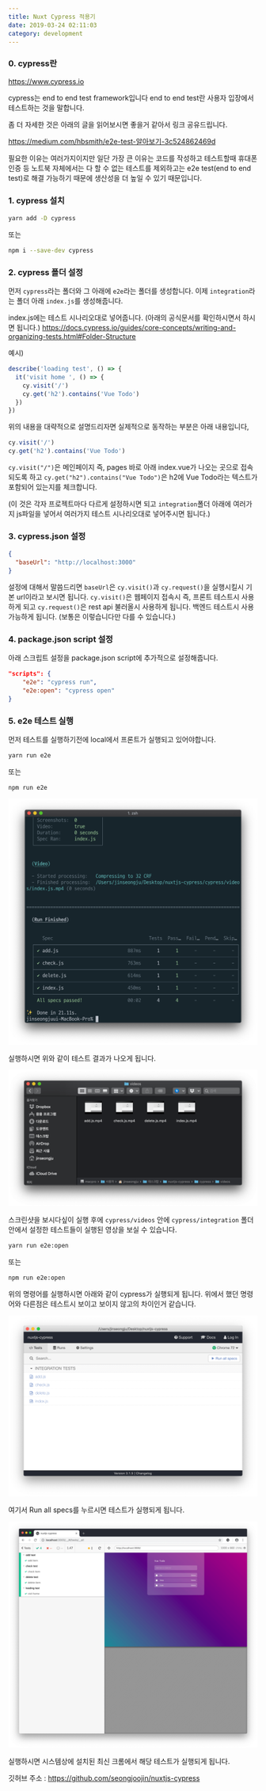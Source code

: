 ```yaml
---
title: Nuxt Cypress 적용기
date: 2019-03-24 02:11:03
category: development
---
```


### 0. cypress란

https://www.cypress.io

cypress는 end to end test framework입니다
end to end test란 사용자 입장에서 테스트하는 것을 말합니다.

좀 더 자세한 것은 아래의 글을 읽어보시면 좋을거 같아서 링크 공유드립니다.

https://medium.com/hbsmith/e2e-test-알아보기-3c524862469d

필요한 이유는 여러가지이지만 일단 가장 큰 이유는 코드를 작성하고 테스트할때 휴대폰인증 등 노트북 자체에서는 다 할 수 없는 테스트를 제외하고는 e2e test(end to end test)로 해결 가능하기 때문에 생산성을 더 높일 수 있기 때문입니다.

### 1. cypress 설치

```bash
yarn add -D cypress
```

또는

```bash
npm i --save-dev cypress
```

### 2. cypress 폴더 설정

먼저 `cypress`라는 폴더와 그 아래에 `e2e`라는 폴더를 생성합니다.
이제 `integration`라는 폴더 아래 `index.js`를 생성해줍니다.

index.js에는 테스트 시나리오대로 넣어줍니다.
(아래의 공식문서를 확인하시면서 하시면 됩니다.)
https://docs.cypress.io/guides/core-concepts/writing-and-organizing-tests.html#Folder-Structure

예시)

```javascript
describe('loading test', () => {
  it('visit home ', () => {
    cy.visit('/')
    cy.get('h2').contains('Vue Todo')
  })
})
```

위의 내용을 대략적으로 설명드리자면 실제적으로 동작하는 부분은 아래 내용입니다,

```javascript
cy.visit('/')
cy.get('h2').contains('Vue Todo')
```

`cy.visit("/")`은 메인페이지 즉, pages 바로 아래 index.vue가 나오는 곳으로 접속되도록 하고
`cy.get("h2").contains("Vue Todo")`은 h2에 Vue Todo라는 텍스트가 포함되어 있는지를 체크합니다.

(이 것은 각자 프로젝트마다 다르게 설정하시면 되고 `integration`폴더 아래에 여러가지 js파일을 넣어서 여러가지 테스트 시나리오대로 넣어주시면 됩니다.)

### 3. cypress.json 설정

```json
{
  "baseUrl": "http://localhost:3000"
}
```

설정에 대해서 말씀드리면 `baseUrl`은 `cy.visit()`과 `cy.request()`을 실행시킬시 기본 url이라고 보시면 됩니다.
`cy.visit()`은 웹페이지 접속시 즉, 프론트 테스트시 사용하게 되고
`cy.request()`은 rest api 불러올시 사용하게 됩니다. 백엔드 테스트시 사용 가능하게 됩니다.
(보통은 이렇습니다만 다를 수 있습니다.)

### 4. package.json script 설정

아래 스크립트 설정을 package.json script에 추가적으로 설정해줍니다.

```json
"scripts": {
    "e2e": "cypress run",
    "e2e:open": "cypress open"
}
```

### 5. e2e 테스트 실행

먼저 테스트를 실행하기전에 local에서 프론트가 실행되고 있어야합니다.

```bash
yarn run e2e
```

또는

```bash
npm run e2e
```

![nuxt_cypress1.png](./images/nuxt_cypress_적용기/nuxt_cypress1.png)

실행하시면 위와 같이 테스트 결과가 나오게 됩니다.

![nuxt_cypress2.png](./images/nuxt_cypress_적용기/nuxt_cypress2.png)

스크린샷을 보시다싶이 실행 후에 `cypress/videos` 안에 `cypress/integration` 폴더안에서 설정한 테스트들이 실행된 영상을 보실 수 있습니다.

```bash
yarn run e2e:open
```

또는

```bash
npm run e2e:open
```

위의 명령어를 실행하시면 아래와 같이 cypress가 실행되게 됩니다.
위에서 했던 명령어와 다른점은 테스트시 보이고 보이지 않고의 차이인거 같습니다.

![nuxt_cypress3.png](./images/nuxt_cypress_적용기/nuxt_cypress3.png)

여기서 Run all specs를 누르시면 테스트가 실행되게 됩니다.

![nuxt_cypress4.png](./images/nuxt_cypress_적용기/nuxt_cypress4.png)

실행하시면 시스템상에 설치된 최신 크롬에서 해당 테스트가 실행되게 됩니다.

깃허브 주소 : https://github.com/seongjoojin/nuxtjs-cypress
